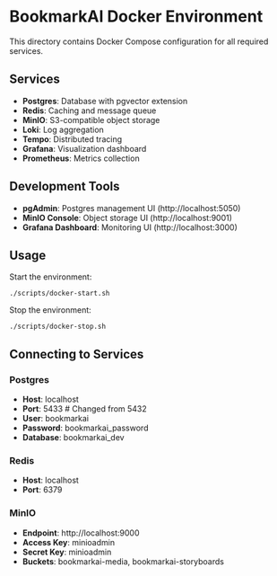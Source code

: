 # BookmarkAI Docker Environment

This directory contains Docker Compose configuration for all required services.

## Services
- **Postgres**: Database with pgvector extension
- **Redis**: Caching and message queue
- **MinIO**: S3-compatible object storage
- **Loki**: Log aggregation
- **Tempo**: Distributed tracing
- **Grafana**: Visualization dashboard
- **Prometheus**: Metrics collection

## Development Tools
- **pgAdmin**: Postgres management UI (http://localhost:5050)
- **MinIO Console**: Object storage UI (http://localhost:9001)
- **Grafana Dashboard**: Monitoring UI (http://localhost:3000)

## Usage

Start the environment:
```
./scripts/docker-start.sh
```

Stop the environment:
```
./scripts/docker-stop.sh
```

## Connecting to Services

### Postgres
- **Host**: localhost
- **Port**: 5433  # Changed from 5432
- **User**: bookmarkai
- **Password**: bookmarkai_password
- **Database**: bookmarkai_dev

### Redis
- **Host**: localhost
- **Port**: 6379

### MinIO
- **Endpoint**: http://localhost:9000
- **Access Key**: minioadmin
- **Secret Key**: minioadmin
- **Buckets**: bookmarkai-media, bookmarkai-storyboards

